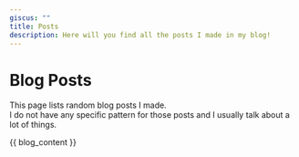 ```yaml
---
giscus: ""
title: Posts
description: Here will you find all the posts I made in my blog!
---
```


# Blog Posts

This page lists random blog posts I made.  
I do not have any specific pattern for those posts and I usually talk about a lot of things.

{{ blog_content }}
